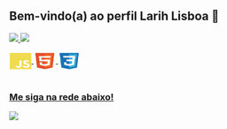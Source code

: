 ## Bem-vindo(a) ao perfil Larih Lisboa 💜

 <div>
   <a href="https://github.com/LarihLisboa">
   <img height="180em" src="https://github-readme-stats.vercel.app/api?username=LarihLisboa&show_icons=true&theme=tokyonight&include_all_commits=true&count_private=false"/>
   <img height="180em" src="https://github-readme-stats.vercel.app/api/top-langs/?username=LarihLisboa&layout=compact&langs_count=6&theme=tokyonigh"/>
</div>
    
<div style="display: inline_block"><br>
  <img align="center" alt="Js" height="30" width="40" src="https://raw.githubusercontent.com/devicons/devicon/master/icons/javascript/javascript-plain.svg">
  <img align="center" alt="HTML" height="30" width="40" src="https://raw.githubusercontent.com/devicons/devicon/master/icons/html5/html5-original.svg">
  <img align="center" alt="CSS" height="30" width="40" src="https://raw.githubusercontent.com/devicons/devicon/master/icons/css3/css3-original.svg">
</div>
 
<br>
 
### Me siga na rede abaixo!
 
<div> 
  <a href="https://www.linkedin.com/in/larissa-lisboa-b23684125" target="_blank"><img src="https://img.shields.io/badge/-LinkedIn-%230077B5?style=for-the-badge&logo=linkedin&logoColor=white" target="_blank"></a>
</div>
